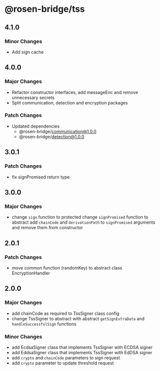 # @rosen-bridge/tss

## 4.1.0

### Minor Changes

- Add sign cache

## 4.0.0

### Major Changes

- Refactor constructor interfaces, add messageEnc and remove unnecessary secrets
- Split communication, detection and encryption packages

### Patch Changes

- Updated dependencies
  - @rosen-bridge/communication@1.0.0
  - @rosen-bridge/detection@1.0.0

## 3.0.1

### Patch Changes

- fix signPromised return type

## 3.0.0

### Major Changes

- change `sign` function to protected
  change `signPromised` function to abstract
  add `chainCode` and `derivationPath` to `signPromised` arguments and remove them from constructor

## 2.0.1

### Patch Changes

- move common function (randomKey) to abstract class EncryptionHandler

## 2.0.0

### Major Changes

- add chainCode as required to TssSigner class config
- change TssSigner to abstract with abstract `getSignExtraData` and `handleSuccessfulSign` functions

### Minor Changes

- add EcdsaSigner class that implements TssSigner with ECDSA signer
- add EddsaSigner class that implements TssSigner with EdDSA signer
- add `crypto` and `chainCode` parameters to sign request
- add `crypto` parameter to update threshold request
